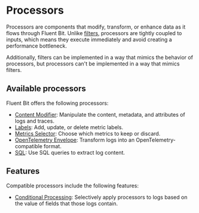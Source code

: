 # Processors

Processors are components that modify, transform, or enhance data as it flows
through Fluent Bit. Unlike [filters](../filters/README.md), processors are
tightly coupled to inputs, which means they execute immediately and avoid
creating a performance bottleneck.

Additionally, filters can be implemented in a way that mimics the behavior of
processors, but processors can't be implemented in a way that mimics filters.

## Available processors

Fluent Bit offers the following processors:

- [Content Modifier](content-modifier.md): Manipulate the content, metadata, and
  attributes of logs and traces.
- [Labels](labels.md): Add, update, or delete metric labels.
- [Metrics Selector](metrics-selector.md): Choose which metrics to keep or discard.
- [OpenTelemetry Envelope](opentelemetry-envelope.md): Transform logs into an
  OpenTelemetry-compatible format.
- [SQL](sql.md): Use SQL queries to extract log content.

## Features

Compatible processors include the following features:

- [Conditional Processing](conditional-processing.md): Selectively apply processors
  to logs based on the value of fields that those logs contain.

